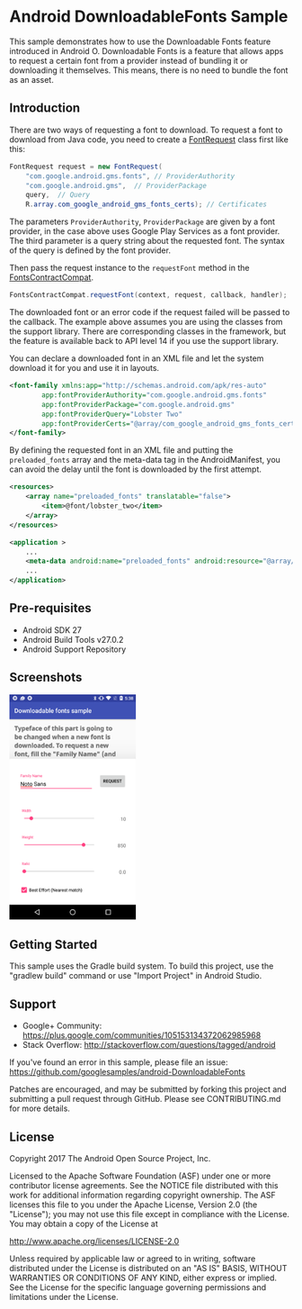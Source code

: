 
Android DownloadableFonts Sample
===================================

This sample demonstrates how to use the Downloadable Fonts feature introduced in Android O.
Downloadable Fonts is a feature that allows apps to request a certain font from a provider
instead of bundling it or downloading it themselves. This means, there is no need to bundle the
font as an asset.

Introduction
------------

There are two ways of requesting a font to download.
To request a font to download from Java code, you need to create a [FontRequest][1] class first like
this:
```java
FontRequest request = new FontRequest(
    "com.google.android.gms.fonts", // ProviderAuthority
    "com.google.android.gms",  // ProviderPackage
    query,  // Query
    R.array.com_google_android_gms_fonts_certs); // Certificates
```
The parameters `ProviderAuthority`, `ProviderPackage` are given by a font provider, in the case
above uses Google Play Services as a font provider.
The third parameter is a query string about the requested font. The syntax of the query is defined
by the font provider.

Then pass the request instance to the `requestFont` method in the [FontsContractCompat][2].
```java
FontsContractCompat.requestFont(context, request, callback, handler);
```
The downloaded font or an error code if the request failed will be passed to the callback.
The example above assumes you are using the classes from the support library. There are
corresponding classes in the framework, but the feature is available back to API level 14 if you
use the support library.

You can declare a downloaded font in an XML file and let the system download it for you and use it
in layouts.
```xml
<font-family xmlns:app="http://schemas.android.com/apk/res-auto"
        app:fontProviderAuthority="com.google.android.gms.fonts"
        app:fontProviderPackage="com.google.android.gms"
        app:fontProviderQuery="Lobster Two"
        app:fontProviderCerts="@array/com_google_android_gms_fonts_certs">
</font-family>
```
By defining the requested font in an XML file and putting the `preloaded_fonts` array and the
meta-data tag in the AndroidManifest, you can avoid the delay until the font is downloaded by the
first attempt.
```xml
<resources>
    <array name="preloaded_fonts" translatable="false">
        <item>@font/lobster_two</item>
    </array>
</resources>
```

```xml
<application >
    ...
    <meta-data android:name="preloaded_fonts" android:resource="@array/preloaded_fonts" />
    ...
</application>
```

[1]: https://developer.android.com/reference/android/support/v4/provider/FontRequest.html
[2]: https://developer.android.com/reference/android/support/v4/provider/FontsContractCompat.html

Pre-requisites
--------------

- Android SDK 27
- Android Build Tools v27.0.2
- Android Support Repository

Screenshots
-------------

<img src="screenshots/screenshot-1.png" height="400" alt="Screenshot"/> 

Getting Started
---------------

This sample uses the Gradle build system. To build this project, use the
"gradlew build" command or use "Import Project" in Android Studio.

Support
-------

- Google+ Community: https://plus.google.com/communities/105153134372062985968
- Stack Overflow: http://stackoverflow.com/questions/tagged/android

If you've found an error in this sample, please file an issue:
https://github.com/googlesamples/android-DownloadableFonts

Patches are encouraged, and may be submitted by forking this project and
submitting a pull request through GitHub. Please see CONTRIBUTING.md for more details.

License
-------

Copyright 2017 The Android Open Source Project, Inc.

Licensed to the Apache Software Foundation (ASF) under one or more contributor
license agreements.  See the NOTICE file distributed with this work for
additional information regarding copyright ownership.  The ASF licenses this
file to you under the Apache License, Version 2.0 (the "License"); you may not
use this file except in compliance with the License.  You may obtain a copy of
the License at

http://www.apache.org/licenses/LICENSE-2.0

Unless required by applicable law or agreed to in writing, software
distributed under the License is distributed on an "AS IS" BASIS, WITHOUT
WARRANTIES OR CONDITIONS OF ANY KIND, either express or implied.  See the
License for the specific language governing permissions and limitations under
the License.
